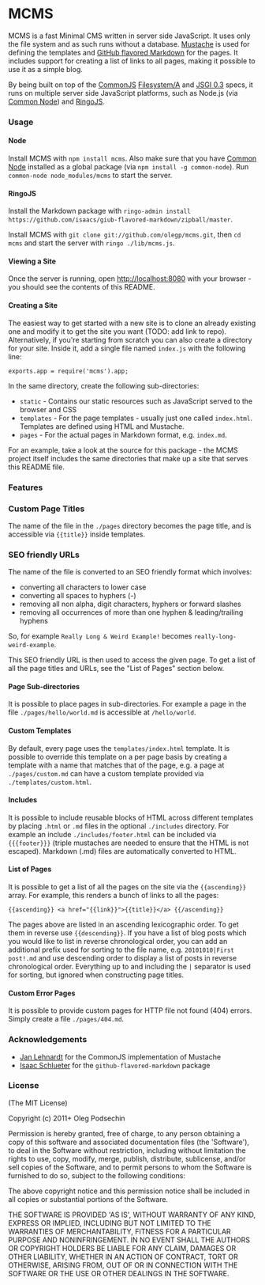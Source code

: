 # MCMS

MCMS is a fast Minimal CMS written in server side JavaScript. It uses only the file system and as such runs without a database. [Mustache](http://mustache.github.com/) is used for defining the templates and [GitHub flavored Markdown](https://github.com/isaacs/github-flavored-markdown) for the pages. It includes support for creating a list of links to all pages, making it possible to use it as a simple blog.

By being built on top of the [CommonJS](http://commonjs.org) [Filesystem/A](http://wiki.commonjs.org/wiki/Filesystem/A) and [JSGI 0.3](http://wiki.commonjs.org/wiki/JSGI/Level0/A/Draft2) specs, it runs on multiple server side JavaScript platforms, such as Node.js (via [Common Node](http://olegp.github.com/common-node/)) and [RingoJS](http://ringojs.org).

### Usage

#### Node

Install MCMS with `npm install mcms`. Also make sure that you have [Common Node](https://github.com/olegp/common-node/#readme) installed as a global package (via `npm install -g common-node`). Run `common-node node_modules/mcms` to start the server. 

#### RingoJS

Install the Markdown package with `ringo-admin install https://github.com/isaacs/giub-flavored-markdown/zipball/master`.

Install MCMS with `git clone git://github.com/olegp/mcms.git`, then `cd mcms` and start the server with `ringo ./lib/mcms.js`.

#### Viewing a Site

Once the server is running, open [http://localhost:8080](http://localhost:8080) with your browser - you should see the contents of this README.

#### Creating a Site

The easiest way to get started with a new site is to clone an already existing one and modify it to get the site you want (TODO: add link to repo). Alternatively, if you're starting from scratch you can also create a directory for your site. Inside it, add a single file named `index.js` with the following line:

    exports.app = require('mcms').app;

In the same directory, create the following sub-directories:

  * `static` - Contains our static resources such as JavaScript served to the browser and CSS
  * `templates` - For the page templates - usually just one called `index.html`. Templates are defined using HTML and Mustache.
  * `pages` - For the actual pages in Markdown format, e.g. `index.md`.

For an example, take a look at the source for this package - the MCMS project itself includes the same directories that make up a site that serves this README file.

### Features

### Custom Page Titles

The name of the file in the `./pages` directory becomes the page title, and is accessible via `{{title}}` inside templates.

### SEO friendly URLs

The name of the file is converted to an SEO friendly format which involves:

* converting all characters to lower case
* converting all spaces to hyphers (-)
* removing all non alpha, digit characters, hyphers or forward slashes
* removing all occurrences of more than one hyphen & leading/trailing hyphens

So, for example `Really Long & Weird Example!` becomes `really-long-weird-example`.

This SEO friendly URL is then used to access the given page. To get a list of all the page titles and URLs, see the "List of Pages" section below.

#### Page Sub-directories

It is possible to place pages in sub-directories. For example a page in the file `./pages/hello/world.md` is accessible at `/hello/world`.

#### Custom Templates

By default, every page uses the `templates/index.html` template. It is possible to override this template on a per page basis by creating a template with a name that matches that of the page, e.g. a page at `./pages/custom.md` can have a custom template provided via `./templates/custom.html`.  

#### Includes

It is possible to include reusable blocks of HTML across different templates by placing `.html` or `.md` files in the optional `./includes` directory. For example an include `./includes/footer.html` can be included via `{{{footer}}}` (triple mustaches are needed to ensure that the HTML is not escaped). Markdown (.md) files are automatically converted to HTML.

#### List of Pages

It is possible to get a list of all the pages on the site via the `{{ascending}}` array. For example, this renders a bunch of links to all the pages:

    {{ascending}} <a href="{{link}}">{{title}}</a> {{/ascending}}
    
The pages above are listed in an ascending lexicographic order. To get them in reverse use `{{descending}}`. If you have a list of blog posts which you would like to list in reverse chronological order, you can add an additional prefix used for sorting to the file name, e.g. `20101010|First post!.md` and use descending order to display a list of posts in reverse chronological order. Everything up to and including the `|` separator is used for sorting, but ignored when constructing page titles.
    
#### Custom Error Pages

It is possible to provide custom pages for HTTP file not found (404) errors. Simply create a file `./pages/404.md`.

### Acknowledgements

  * [Jan Lehnardt](http://github.com/janl/) for the CommonJS implementation of Mustache
  * [Isaac Schlueter](http://github.com/isaacs/) for the `github-flavored-markdown` package

### License 

(The MIT License)

Copyright (c) 2011+ Oleg Podsechin

Permission is hereby granted, free of charge, to any person obtaining a copy of this software and associated documentation files (the 'Software'), to deal in the Software without restriction, including without limitation the rights to use, copy, modify, merge, publish, distribute, sublicense, and/or sell copies of the Software, and to permit persons to whom the Software is furnished to do so, subject to the following conditions:

The above copyright notice and this permission notice shall be included in all copies or substantial portions of the Software.

THE SOFTWARE IS PROVIDED 'AS IS', WITHOUT WARRANTY OF ANY KIND, EXPRESS OR IMPLIED, INCLUDING BUT NOT LIMITED TO THE WARRANTIES OF MERCHANTABILITY, FITNESS FOR A PARTICULAR PURPOSE AND NONINFRINGEMENT. IN NO EVENT SHALL THE AUTHORS OR COPYRIGHT HOLDERS BE LIABLE FOR ANY CLAIM, DAMAGES OR OTHER LIABILITY, WHETHER IN AN ACTION OF CONTRACT, TORT OR OTHERWISE, ARISING FROM, OUT OF OR IN CONNECTION WITH THE SOFTWARE OR THE USE OR OTHER DEALINGS IN THE SOFTWARE.